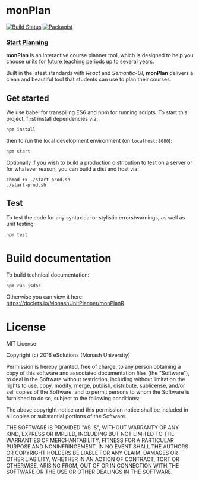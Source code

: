 # monPlan
[![Build Status](https://travis-ci.org/MonashUnitPlanner/monPlanR.svg?branch=master)](https://travis-ci.org/MonashUnitPlanner/monPlanR)
[![Packagist](https://img.shields.io/packagist/l/doctrine/orm.svg)](https://github.com/MonashUnitPlanner/monPlanR/blob/master/LICENSE)
### **[Start Planning](http://www.monplan.tech)**

**monPlan** is an interactive course planner tool, which is designed to help you choose units for future teaching periods up to several years.

Built in the latest standards with _React_ and _Semantic-UI_, **monPlan** delivers a clean and beautiful tool that students can use to plan their courses.

## Get started
We use babel for transpiling ES6 and npm for running scripts. To start this project, first install dependencies via:
```
npm install
```
then to run the local development environment (on `localhost:8080`):
```
npm start
```
Optionally if you wish to build a production distribution to test on a server or for whatever reason, you can build a dist and host via:
```
chmod +x ./start-prod.sh
./start-prod.sh
```

## Test
To test the code for any syntaxical or stylistic errors/warnings, as well as unit testing:
```
npm test
```
# Build documentation
To build technical documentation:
```
npm run jsdoc
```
Otherwise you can view it here: https://doclets.io/MonashUnitPlanner/monPlanR
# License
MIT License

Copyright (c) 2016 eSolutions (Monash University)

Permission is hereby granted, free of charge, to any person obtaining a copy
of this software and associated documentation files (the "Software"), to deal
in the Software without restriction, including without limitation the rights
to use, copy, modify, merge, publish, distribute, sublicense, and/or sell
copies of the Software, and to permit persons to whom the Software is
furnished to do so, subject to the following conditions:

The above copyright notice and this permission notice shall be included in all
copies or substantial portions of the Software.

THE SOFTWARE IS PROVIDED "AS IS", WITHOUT WARRANTY OF ANY KIND, EXPRESS OR
IMPLIED, INCLUDING BUT NOT LIMITED TO THE WARRANTIES OF MERCHANTABILITY,
FITNESS FOR A PARTICULAR PURPOSE AND NONINFRINGEMENT. IN NO EVENT SHALL THE
AUTHORS OR COPYRIGHT HOLDERS BE LIABLE FOR ANY CLAIM, DAMAGES OR OTHER
LIABILITY, WHETHER IN AN ACTION OF CONTRACT, TORT OR OTHERWISE, ARISING FROM,
OUT OF OR IN CONNECTION WITH THE SOFTWARE OR THE USE OR OTHER DEALINGS IN THE
SOFTWARE.
